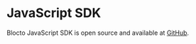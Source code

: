 # JavaScript SDK

Blocto JavaScript SDK is open source and available at [GitHub](https://github.com/blocto/blocto-sdk).
